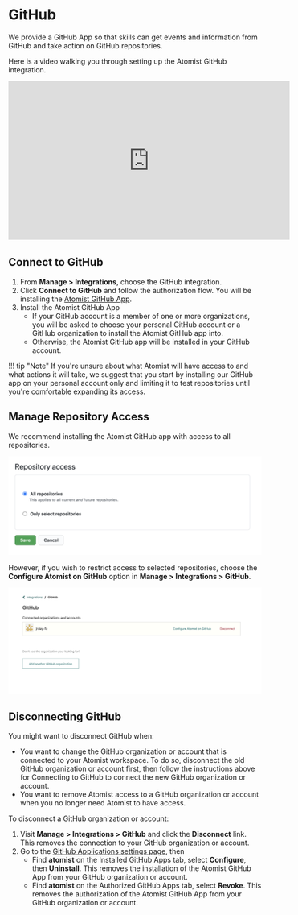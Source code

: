 # GitHub

We provide a GitHub App so that skills can get events and information
from GitHub and take action on GitHub repositories.

Here is a video walking you through setting up the Atomist GitHub
integration.

<div style="text-align:center;">
  <iframe width="560" height="315" src="https://www.youtube-nocookie.com/embed/TLo3jDauKoU" frameborder="0" allow="accelerometer; autoplay; encrypted-media; gyroscope; picture-in-picture" allowfullscreen></iframe>
</div>

## Connect to GitHub

1. From **Manage > Integrations**, choose the GitHub integration.
2. Click **Connect to GitHub** and follow the authorization flow. You
   will be installing the [Atomist GitHub App][gh-app].
3. Install the Atomist GitHub App
    -   If your GitHub account is a member of one or more
        organizations, you will be asked to choose your personal
        GitHub account or a GitHub organization to install the Atomist
        GitHub app into.
    -   Otherwise, the Atomist GitHub app will be installed in your
        GitHub account.

!!! tip "Note"
    If you're unsure about what Atomist will have access to and what
    actions it will take, we suggest that you start by installing our
    GitHub app on your personal account only and limiting it to test
    repositories until you're comfortable expanding its access.
    
[gh-app]: https://github.com/apps/atomist (Atomist GitHub App)

## Manage Repository Access

We recommend installing the Atomist GitHub app with access to all
repositories.

![GitHub Repository Access](img/github/github-repo-selector.png)

However, if you wish to restrict access to selected repositories,
choose the **Configure Atomist on GitHub** option in **Manage >
Integrations > GitHub**.

![GitHub Integration Success](img/github/github-integration-success.png)

## Disconnecting GitHub

You might want to disconnect GitHub when:

-   You want to change the GitHub organization or account that is
    connected to your Atomist workspace. To do so, disconnect the old
    GitHub organization or account first, then follow the instructions
    above for Connecting to GitHub to connect the new GitHub
    organization or account.
-   You want to remove Atomist access to a GitHub organization or
    account when you no longer need Atomist to have access.

To disconnect a GitHub organization or account:

1.  Visit **Manage > Integrations > GitHub** and click the
    **Disconnect** link. This removes the connection to your GitHub
    organization or account.
2.  Go to the [GitHub Applications settings page][gh-app-settings],
    then
    -   Find **atomist** on the Installed GitHub Apps tab, select
        **Configure**, then **Uninstall**. This removes the
        installation of the Atomist GitHub App from your GitHub
        organization or account.
    -   Find **atomist** on the Authorized GitHub Apps tab, select
        **Revoke**. This removes the authorization of the Atomist
        GitHub App from your GitHub organization or account.

[gh-app-settings]: https://github.com/settings/installations (GitHub Application Settings)
